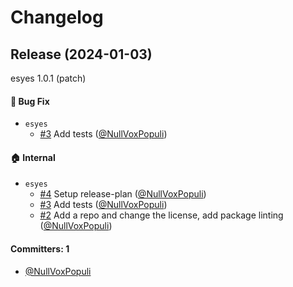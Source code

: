 # Changelog
## Release (2024-01-03)

esyes 1.0.1 (patch)

#### :bug: Bug Fix
* `esyes`
  * [#3](https://github.com/starbeamjs/esyes/pull/3) Add tests ([@NullVoxPopuli](https://github.com/NullVoxPopuli))

#### :house: Internal
* `esyes`
  * [#4](https://github.com/starbeamjs/esyes/pull/4) Setup release-plan ([@NullVoxPopuli](https://github.com/NullVoxPopuli))
  * [#3](https://github.com/starbeamjs/esyes/pull/3) Add tests ([@NullVoxPopuli](https://github.com/NullVoxPopuli))
  * [#2](https://github.com/starbeamjs/esyes/pull/2) Add a repo and change the license, add package linting ([@NullVoxPopuli](https://github.com/NullVoxPopuli))

#### Committers: 1
- [@NullVoxPopuli](https://github.com/NullVoxPopuli)
